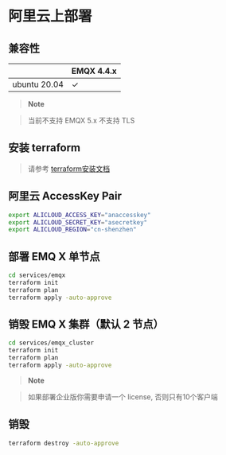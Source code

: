 # 阿里云上部署

## 兼容性

|                          | EMQX 4.4.x      |
|--------------------------|-----------------|
| ubuntu 20.04             | ✓               |

> **Note**

> 当前不支持 EMQX 5.x
不支持 TLS

## 安装 terraform
> 请参考 [terraform安装文档](https://learn.hashicorp.com/tutorials/terraform/install-cli)


## 阿里云 AccessKey Pair

```bash
export ALICLOUD_ACCESS_KEY="anaccesskey"
export ALICLOUD_SECRET_KEY="asecretkey"
export ALICLOUD_REGION="cn-shenzhen"
```

## 部署 EMQ X 单节点
```bash
cd services/emqx
terraform init
terraform plan
terraform apply -auto-approve
```

## 销毁 EMQ X 集群（默认 2 节点）
```bash
cd services/emqx_cluster
terraform init
terraform plan
terraform apply -auto-approve
```

> **Note**

> 如果部署企业版你需要申请一个 license, 否则只有10个客户端

## 销毁
```bash
terraform destroy -auto-approve
```




